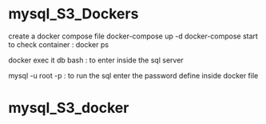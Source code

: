 # mysql_S3_Dockers

create a docker compose file
docker-compose up -d
docker-compose start
to check container : docker ps

docker exec it db bash : to enter inside the sql server

mysql -u root -p : to run the sql 
enter the password define inside docker file

# mysql_S3_docker
